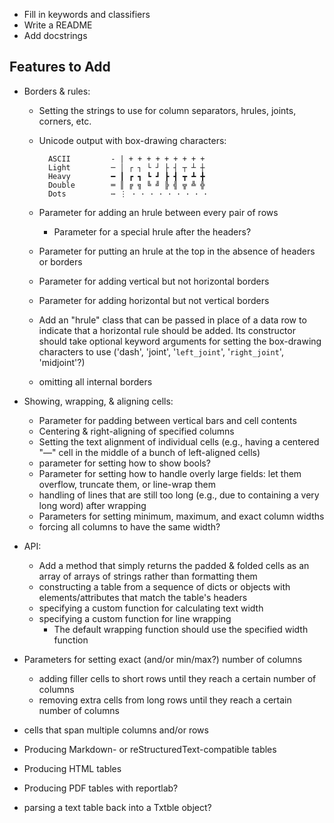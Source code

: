 - Fill in keywords and classifiers
- Write a README
- Add docstrings

Features to Add
---------------
- Borders & rules:
    - Setting the strings to use for column separators, hrules, joints,
      corners, etc.
    - Unicode output with box-drawing characters:

            ASCII         - | + + + + + + + + +
            Light         ─ │ ┌ ┐ └ ┘ ├ ┤ ┬ ┴ ┼
            Heavy         ━ ┃ ┏ ┓ ┗ ┛ ┣ ┫ ┳ ┻ ╋
            Double        ═ ║ ╔ ╗ ╚ ╝ ╠ ╣ ╦ ╩ ╬
            Dots          ⋯ ⋮ · · · · · · · · ·

    - Parameter for adding an hrule between every pair of rows
        - Parameter for a special hrule after the headers?
    - Parameter for putting an hrule at the top in the absence of headers or
      borders
    - Parameter for adding vertical but not horizontal borders
    - Parameter for adding horizontal but not vertical borders
    - Add an "hrule" class that can be passed in place of a data row to
      indicate that a horizontal rule should be added.  Its constructor should
      take optional keyword arguments for setting the box-drawing characters to
      use ('dash', 'joint', '`left_joint`', '`right_joint`', 'midjoint'?)
    - omitting all internal borders

- Showing, wrapping, & aligning cells:
    - Parameter for padding between vertical bars and cell contents
    - Centering & right-aligning of specified columns
    - Setting the text alignment of individual cells (e.g., having a centered
      "—" cell in the middle of a bunch of left-aligned cells)
    - parameter for setting how to show bools?
    - Parameter for setting how to handle overly large fields: let them
      overflow, truncate them, or line-wrap them
    - handling of lines that are still too long (e.g., due to containing a very
      long word) after wrapping
    - Parameters for setting minimum, maximum, and exact column widths
    - forcing all columns to have the same width?

- API:
    - Add a method that simply returns the padded & folded cells as an array of
      arrays of strings rather than formatting them
    - constructing a table from a sequence of dicts or objects with
      elements/attributes that match the table's headers
    - specifying a custom function for calculating text width
    - specifying a custom function for line wrapping
        - The default wrapping function should use the specified width function

- Parameters for setting exact (and/or min/max?) number of columns
    - adding filler cells to short rows until they reach a certain number of
      columns
    - removing extra cells from long rows until they reach a certain number of
      columns
- cells that span multiple columns and/or rows
- Producing Markdown- or reStructuredText-compatible tables
- Producing HTML tables
- Producing PDF tables with reportlab?
- parsing a text table back into a Txtble object?
